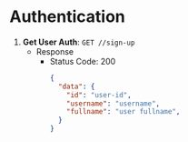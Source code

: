 # Authentication

1. **Get User Auth**: ```GET //sign-up```
    - Response
      - Status Code: 200
        ```json
        {
          "data": {
            "id": "user-id",
            "username": "username",
            "fullname": "user fullname",
          }
        }
        ```